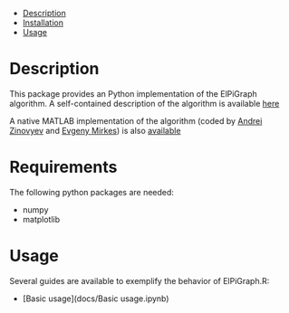 -   [Description](#description)
-   [Installation](#installation)
-   [Usage](#usage)

Description
===========

This package provides an Python implementation of the ElPiGraph algorithm. A
self-contained description of the algorithm is available
[here](https://github.com/auranic/Elastic-principal-graphs/blob/master/ElPiGraph_Methods.pdf)

A native MATLAB implementation of the algorithm (coded by [Andrei
Zinovyev](https://github.com/auranic/) and [Evgeny
Mirkes](https://github.com/Mirkes)) is also
[available](https://github.com/auranic/Elastic-principal-graphs)

Requirements
============

The following python packages are needed:

-	numpy
-	matplotlib


Usage
=====

Several guides are available to exemplify the behavior of ElPiGraph.R:

-   [Basic usage](docs/Basic usage.ipynb)
